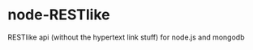 node-RESTlike
=============

RESTlike api (without the hypertext link stuff)
for node.js and mongodb
